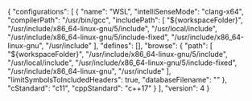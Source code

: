 {
  "configurations": [
    {
      "name": "WSL",
      "intelliSenseMode": "clang-x64",
      "compilerPath": "/usr/bin/gcc",
      "includePath": [
        "${workspaceFolder}",
        "/usr/include/x86_64-linux-gnu/5/include",
        "/usr/local/include",
        "/usr/include/x86_64-linux-gnu/5/include-fixed",
        "/usr/include/x86_64-linux-gnu",
        "/usr/include"
      ],
      "defines": [],
      "browse": {
        "path": [
          "${workspaceFolder}",
          "/usr/include/x86_64-linux-gnu/5/include",
          "/usr/local/include",
          "/usr/include/x86_64-linux-gnu/5/include-fixed",
          "/usr/include/x86_64-linux-gnu",
          "/usr/include"
        ],
        "limitSymbolsToIncludedHeaders": true,
        "databaseFilename": ""
      },
      "cStandard": "c11",
      "cppStandard": "c++17"
    }
  ],
  "version": 4
}